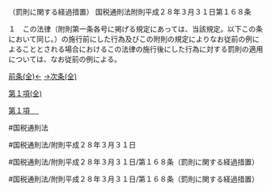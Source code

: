 （罰則に関する経過措置）
国税通則法附則平成２８年３月３１日第１６８条

１　この法律（附則第一条各号に掲げる規定にあっては、当該規定。以下この条において同じ。）の施行前にした行為及びこの附則の規定によりなお従前の例によることとされる場合におけるこの法律の施行後にした行為に対する罰則の適用については、なお従前の例による。

[前条(全)←](国税通則法＿＿＿＿附則平成２８年３月３１日第５４条_.md)    [→次条(全)](国税通則法＿＿＿＿附則平成２８年３月３１日第１６９条_.md)

[第１項(全)](国税通則法＿＿＿＿附則平成２８年３月３１日第１６８条第１項_.md)  

[第１項 　 ](国税通則法＿＿＿＿附則平成２８年３月３１日第１６８条第１項.md)  

#国税通則法

#国税通則法/附則平成２８年３月３１日

#国税通則法/附則平成２８年３月３１日/第１６８条（罰則に関する経過措置）

#国税通則法/附則平成２８年３月３１日/第１６８条（罰則に関する経過措置）

